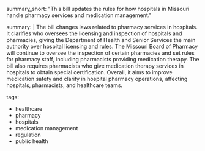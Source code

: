 summary_short: "This bill updates the rules for how hospitals in Missouri handle pharmacy services and medication management."

summary: |
  The bill changes laws related to pharmacy services in hospitals. It clarifies who oversees the licensing and inspection of hospitals and pharmacies, giving the Department of Health and Senior Services the main authority over hospital licensing and rules. The Missouri Board of Pharmacy will continue to oversee the inspection of certain pharmacies and set rules for pharmacy staff, including pharmacists providing medication therapy. The bill also requires pharmacists who give medication therapy services in hospitals to obtain special certification. Overall, it aims to improve medication safety and clarity in hospital pharmacy operations, affecting hospitals, pharmacists, and healthcare teams.

tags:
  - healthcare
  - pharmacy
  - hospitals
  - medication management
  - regulation
  - public health
